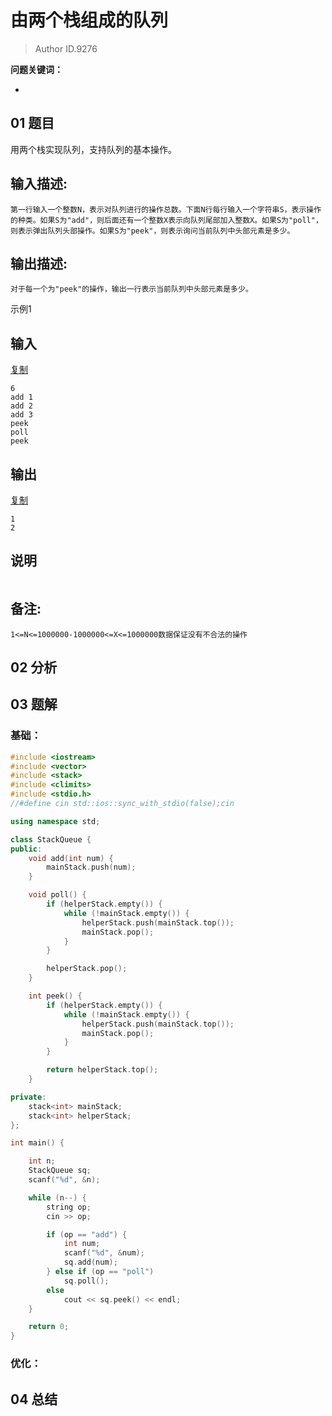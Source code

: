 # 由两个栈组成的队列
> Author ID.9276 

**问题关键词：**

- 

## 01 题目

用两个栈实现队列，支持队列的基本操作。

## 输入描述:

```
第一行输入一个整数N，表示对队列进行的操作总数。下面N行每行输入一个字符串S，表示操作的种类。如果S为"add"，则后面还有一个整数X表示向队列尾部加入整数X。如果S为"poll"，则表示弹出队列头部操作。如果S为"peek"，则表示询问当前队列中头部元素是多少。
```

## 输出描述:

```
对于每一个为"peek"的操作，输出一行表示当前队列中头部元素是多少。
```

示例1

## 输入

[复制](javascript:void(0);)

```
6
add 1
add 2
add 3
peek
poll
peek
```

## 输出

[复制](javascript:void(0);)

```
1
2
```

## 说明

```

```

## 备注:

```
1<=N<=1000000-1000000<=X<=1000000数据保证没有不合法的操作
```

## 02 分析



## 03 题解

### 基础：

```c++
#include <iostream>
#include <vector>
#include <stack>
#include <climits>
#include <stdio.h>
//#define cin std::ios::sync_with_stdio(false);cin

using namespace std;

class StackQueue {
public:
    void add(int num) {
        mainStack.push(num);
    }

    void poll() {
        if (helperStack.empty()) {
            while (!mainStack.empty()) {
                helperStack.push(mainStack.top());
                mainStack.pop();
            }
        }

        helperStack.pop();
    }

    int peek() {
        if (helperStack.empty()) {
            while (!mainStack.empty()) {
                helperStack.push(mainStack.top());
                mainStack.pop();
            }
        }

        return helperStack.top();
    }

private:
    stack<int> mainStack;
    stack<int> helperStack;
};

int main() {

    int n;
    StackQueue sq;
    scanf("%d", &n);

    while (n--) {
        string op;
        cin >> op;

        if (op == "add") {
            int num;
            scanf("%d", &num);
            sq.add(num);
        } else if (op == "poll")
            sq.poll();
        else
            cout << sq.peek() << endl;
    }

    return 0;
}
```



### 优化：



## 04 总结

